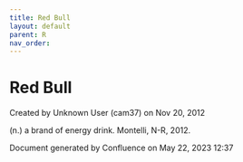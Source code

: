 ```yaml
---
title: Red Bull
layout: default
parent: R
nav_order:
---
```


# Red Bull

Created by  Unknown User (cam37) on Nov 20, 2012

(n.) a brand of energy drink. Montelli, N-R, 2012.

Document generated by Confluence on May 22, 2023 12:37


